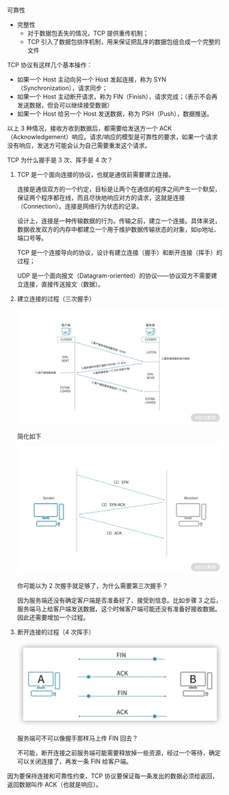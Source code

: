 


可靠性
- 完整性
  - 对于数据包丢失的情况，TCP 提供重传机制；
  - TCP 引入了数据包排序机制，用来保证把乱序的数据包组合成一个完整的文件

TCP 协议有这样几个基本操作：

- 如果一个 Host 主动向另一个 Host 发起连接，称为 SYN（Synchronization），请求同步；
- 如果一个 Host 主动断开请求，称为 FIN（Finish），请求完成；（表示不会再发送数据，但会可以继续接受数据）
- 如果一个 Host 给另一个 Host 发送数据，称为 PSH（Push），数据推送。

以上 3 种情况，接收方收到数据后，都需要给发送方一个 ACK（Acknowledgement）响应。请求/响应的模型是可靠性的要求，如果一个请求没有响应，发送方可能会认为自己需要重发这个请求。


TCP 为什么握手是 3 次、挥手是 4 次？

1. TCP 是一个面向连接的协议，也就是通信前需要建立连接。

   连接是通信双方的一个约定，目标是让两个在通信的程序之间产生一个默契，保证两个程序都在线，而且尽快地响应对方的请求，这就是连接（Connection）。连接是网络行为状态的记录。

   设计上，连接是一种传输数据的行为。传输之前，建立一个连接。具体来说，数据收发双方的内存中都建立一个用于维护数据传输状态的对象，如ip地址、端口号等。

   TCP 是一个连接导向的协议，设计有建立连接（握手）和断开连接（挥手）的过程；

   UDP 是一个面向报文（Datagram-oriented）的协议——协议双方不需要建立连接，直接传送报文（数据）。

2. 建立连接的过程（三次握手）

   ![img](./images/CioPOWB-RYSASfPkAAEen4ZR3gw297.png)

   简化如下

   ![Drawing 4.png](./images/Cgp9HWB5RCqAVfhiAADJmfGn2O0616.png)

   你可能以为 2 次握手就足够了，为什么需要第三次握手？

   因为服务端还没有确定客户端是否准备好了、接受到信息。比如步骤 3 之后，服务端马上给客户端发送数据，这个时候客户端可能还没有准备好接收数据。因此还需要增加一个过程。

3. 断开连接的过程（4 次挥手）

   ![image-20210627222150331](./images/image-20210627222150331.png)

   服务端可不可以像握手那样马上传 FIN 回去？

   不可能，断开连接之前服务端可能需要释放掉一些资源，经过一个等待，确定可以关闭连接了，再发一条 FIN 给客户端。


因为要保持连接和可靠性约束，TCP 协议要保证每一条发出的数据必须给返回，返回数据叫作 ACK（也就是响应）。